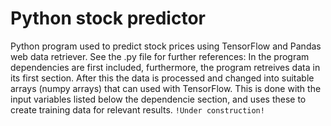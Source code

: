 # Python stock predictor
Python program used to predict stock prices using TensorFlow and Pandas web data retriever.
See the .py file for further references:
In the program dependencies are first included, furthermore, the program retreives data in its first section. After this the data is processed and changed into suitable arrays (numpy arrays) that can used with TensorFlow. This is done with the input variables listed below the dependencie section, and uses these to create training data for relevant results.
``` !Under construction! ```
